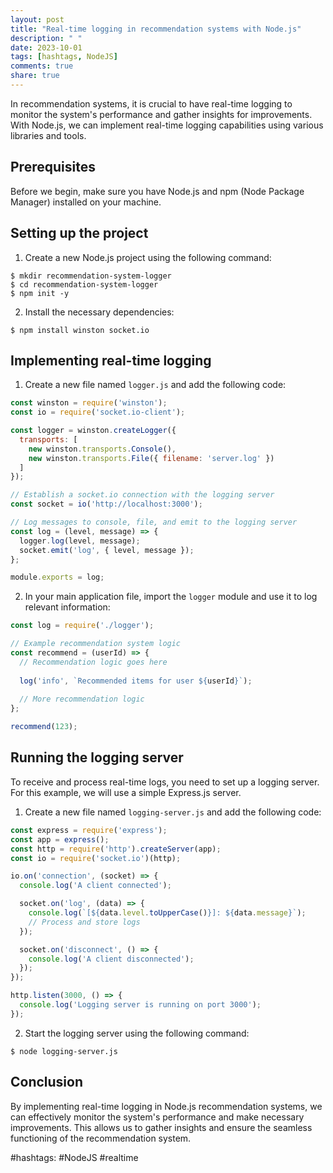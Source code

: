 ```yaml
---
layout: post
title: "Real-time logging in recommendation systems with Node.js"
description: " "
date: 2023-10-01
tags: [hashtags, NodeJS]
comments: true
share: true
---
```


In recommendation systems, it is crucial to have real-time logging to monitor the system's performance and gather insights for improvements. With Node.js, we can implement real-time logging capabilities using various libraries and tools.

## Prerequisites
Before we begin, make sure you have Node.js and npm (Node Package Manager) installed on your machine.

## Setting up the project
1. Create a new Node.js project using the following command:
```shell
$ mkdir recommendation-system-logger
$ cd recommendation-system-logger
$ npm init -y
```
2. Install the necessary dependencies:
```shell
$ npm install winston socket.io
```

## Implementing real-time logging
1. Create a new file named `logger.js` and add the following code:
```javascript
const winston = require('winston');
const io = require('socket.io-client');

const logger = winston.createLogger({
  transports: [
    new winston.transports.Console(),
    new winston.transports.File({ filename: 'server.log' })
  ]
});

// Establish a socket.io connection with the logging server
const socket = io('http://localhost:3000');

// Log messages to console, file, and emit to the logging server
const log = (level, message) => {
  logger.log(level, message);
  socket.emit('log', { level, message });
};

module.exports = log;
```
2. In your main application file, import the `logger` module and use it to log relevant information:
```javascript
const log = require('./logger');

// Example recommendation system logic
const recommend = (userId) => {
  // Recommendation logic goes here
  
  log('info', `Recommended items for user ${userId}`);
  
  // More recommendation logic
};

recommend(123);
```
## Running the logging server
To receive and process real-time logs, you need to set up a logging server. For this example, we will use a simple Express.js server.
1. Create a new file named `logging-server.js` and add the following code:
```javascript
const express = require('express');
const app = express();
const http = require('http').createServer(app);
const io = require('socket.io')(http);

io.on('connection', (socket) => {
  console.log('A client connected');

  socket.on('log', (data) => {
    console.log(`[${data.level.toUpperCase()}]: ${data.message}`);
    // Process and store logs
  });

  socket.on('disconnect', () => {
    console.log('A client disconnected');
  });
});

http.listen(3000, () => {
  console.log('Logging server is running on port 3000');
});
```
2. Start the logging server using the following command:
```shell
$ node logging-server.js
```

## Conclusion
By implementing real-time logging in Node.js recommendation systems, we can effectively monitor the system's performance and make necessary improvements. This allows us to gather insights and ensure the seamless functioning of the recommendation system.

#hashtags: #NodeJS #realtime